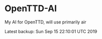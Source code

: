 # OpenTTD-AI
My AI for OpenTTD, will use primarily air

Latest backup: Sun Sep 15 22:10:01 UTC 2019
